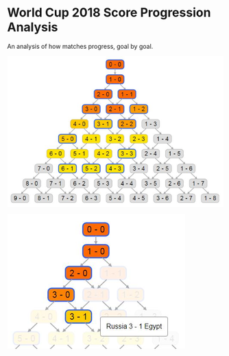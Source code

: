 
# World Cup 2018 Score Progression Analysis

An analysis of how matches progress, goal by goal.

![](screenshots/1.jpg)

![](screenshots/2.jpg)
